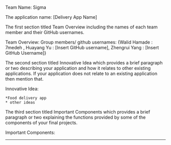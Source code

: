 Team Name: Sigma

The application name: [Delivery App Name]

The first section titled Team Overview including the names of each team member and their GitHub usernames.

Team Overview: 
	Group members/ github usernames: {Walid Hamade : 7medeh , Huayang Yu : [Insert GitHub username], Zhengrui Yang : [Insert GitHub Username]}


The second section titled Innovative Idea which provides a brief paragraph or two describing your application and how it relates to other existing applications. If your application does not relate to an existing application then mention that.

Innovative Idea: 

	*Food delivery app
	* other ideas


The third section titled Important Components which provides a brief paragraph or two explaining the functions provided by some of the components of your final projects.

Important Components:

------
